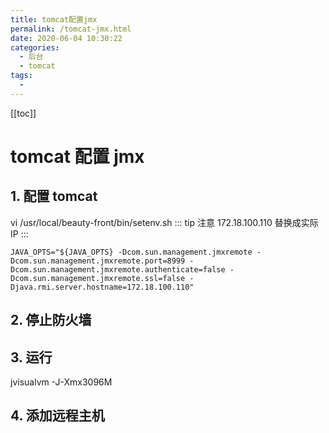 ```yaml
---
title: tomcat配置jmx
permalink: /tomcat-jmx.html
date: 2020-06-04 10:30:22
categories:
  - 后台
  - tomcat
tags:
  -
---
```


[[toc]]

# tomcat 配置 jmx

## 1. 配置 tomcat

vi /usr/local/beauty-front/bin/setenv.sh
::: tip 注意
172.18.100.110 替换成实际 IP
:::

```
JAVA_OPTS="${JAVA_OPTS} -Dcom.sun.management.jmxremote -Dcom.sun.management.jmxremote.port=8999 -Dcom.sun.management.jmxremote.authenticate=false -Dcom.sun.management.jmxremote.ssl=false -Djava.rmi.server.hostname=172.18.100.110"
```

## 2. 停止防火墙

## 3. 运行

jvisualvm -J-Xmx3096M

## 4. 添加远程主机
